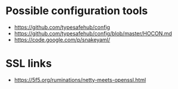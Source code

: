 # Possible configuration tools
 * https://github.com/typesafehub/config
  * https://github.com/typesafehub/config/blob/master/HOCON.md
 * https://code.google.com/p/snakeyaml/

# SSL links
 * https://5f5.org/ruminations/netty-meets-openssl.html
